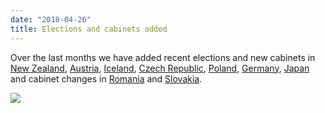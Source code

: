 ```yaml
---
date: "2018-04-26"
title: Elections and cabinets added
---
```


Over the last months we have added recent elections and new cabinets in 
[New Zealand](http://www.parlgov.org/explore/nzl/election/),
[Austria](http://www.parlgov.org/explore/aut/election/),
[Iceland](http://www.parlgov.org/explore/isl/election/),
[Czech Republic](http://www.parlgov.org/explore/cze/election/),
[Poland](http://www.parlgov.org/explore/pol/election/),
[Germany](http://www.parlgov.org/explore/deu/election/),
[Japan](http://www.parlgov.org/explore/jpn/election/)
and cabinet changes in 
[Romania](http://www.parlgov.org/explore/rou/cabinet/) and 
[Slovakia](http://www.parlgov.org/explore/svk/cabinet/).

![](/images/parliament-germany.jpg)

